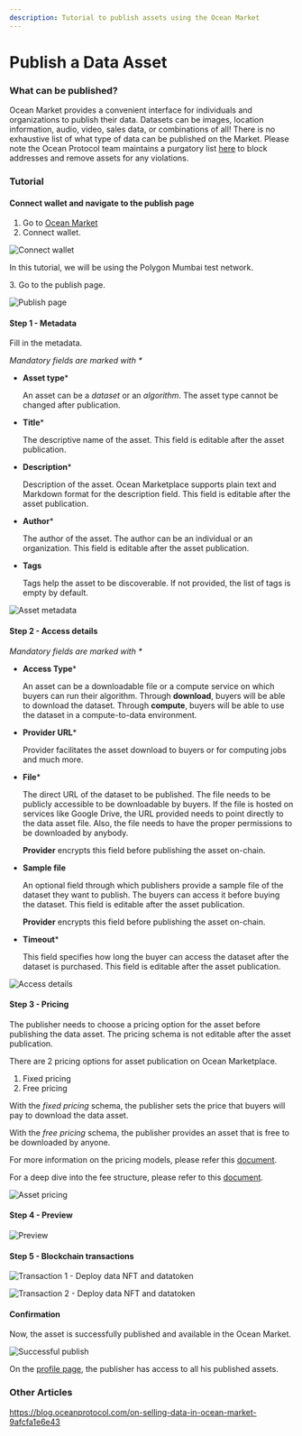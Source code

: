 ```yaml
---
description: Tutorial to publish assets using the Ocean Market
---
```


# Publish a Data Asset

### What can be published?

Ocean Market provides a convenient interface for individuals and organizations to publish their data. Datasets can be images, location information, audio, video, sales data, or combinations of all! There is no exhaustive list of what type of data can be published on the Market. Please note the Ocean Protocol team maintains a purgatory list [here](https://github.com/oceanprotocol/list-purgatory) to block addresses and remove assets for any violations.

### Tutorial

#### Connect wallet and navigate to the publish page

1. Go to [Ocean Market](https://v4.market.oceanprotocol.com)
2. Connect wallet.

![Connect wallet](../../tutorials/.gitbook/assets/market/marketplace-connect-wallet.png)

In this tutorial, we will be using the Polygon Mumbai test network.

3\. Go to the publish page.

![Publish page](../../tutorials/.gitbook/assets/market/publish.png)

#### Step 1 - Metadata

Fill in the metadata.

_Mandatory fields are marked with \*_

*   **Asset type**\*

    An asset can be a _dataset_ or an _algorithm_. The asset type cannot be changed after publication.
*   **Title**\*

    The descriptive name of the asset. This field is editable after the asset publication.
*   **Description**\*

    Description of the asset. Ocean Marketplace supports plain text and Markdown format for the description field. This field is editable after the asset publication.
*   **Author**\*

    The author of the asset. The author can be an individual or an organization. This field is editable after the asset publication.
*   **Tags**

    Tags help the asset to be discoverable. If not provided, the list of tags is empty by default.

![Asset metadata](../../tutorials/.gitbook/assets/market/publish-1.png)

#### Step 2 - Access details

_Mandatory fields are marked with \*_

*   **Access Type**\*

    An asset can be a downloadable file or a compute service on which buyers can run their algorithm. Through **download**, buyers will be able to download the dataset. Through **compute**, buyers will be able to use the dataset in a compute-to-data environment.
*   **Provider URL**\*

    Provider facilitates the asset download to buyers or for computing jobs and much more.
*   **File**\*

    The direct URL of the dataset to be published. The file needs to be publicly accessible to be downloadable by buyers. If the file is hosted on services like Google Drive, the URL provided needs to point directly to the data asset file. Also, the file needs to have the proper permissions to be downloaded by anybody.

    **Provider** encrypts this field before publishing the asset on-chain.
*   **Sample file**

    An optional field through which publishers provide a sample file of the dataset they want to publish. The buyers can access it before buying the dataset. This field is editable after the asset publication.

    **Provider** encrypts this field before publishing the asset on-chain.
*   **Timeout**\*

    This field specifies how long the buyer can access the dataset after the dataset is purchased. This field is editable after the asset publication.

![Access details](../../tutorials/.gitbook/assets/market/publish-2.png)

#### Step 3 - Pricing

The publisher needs to choose a pricing option for the asset before publishing the data asset. The pricing schema is not editable after the asset publication.

There are 2 pricing options for asset publication on Ocean Marketplace.

1. Fixed pricing
2. Free pricing

With the _fixed pricing_ schema, the publisher sets the price that buyers will pay to download the data asset.

With the _free pricing_ schema, the publisher provides an asset that is free to be downloaded by anyone.

For more information on the pricing models, please refer this [document](../../tutorials/core-concepts/asset-pricing.md).

For a deep dive into the fee structure, please refer to this [document](../../tutorials/core-concepts/fees.md).

![Asset pricing](../../tutorials/.gitbook/assets/market/publish-3.png)

#### Step 4 - Preview

![Preview](../../tutorials/.gitbook/assets/market/publish-4.png)

#### Step 5 - Blockchain transactions

![Transaction 1 - Deploy data NFT and datatoken](../../tutorials/.gitbook/assets/market/publish-5.png)

![Transaction 2 - Deploy data NFT and datatoken](../../tutorials/.gitbook/assets/market/publish-6.png)

#### Confirmation

Now, the asset is successfully published and available in the Ocean Market.

![Successful publish](../../tutorials/.gitbook/assets/market/publish-7.png)

On the [profile page](https://v4.market.oceanprotocol.com/profile), the publisher has access to all his published assets.

### Other Articles

https://blog.oceanprotocol.com/on-selling-data-in-ocean-market-9afcfa1e6e43
